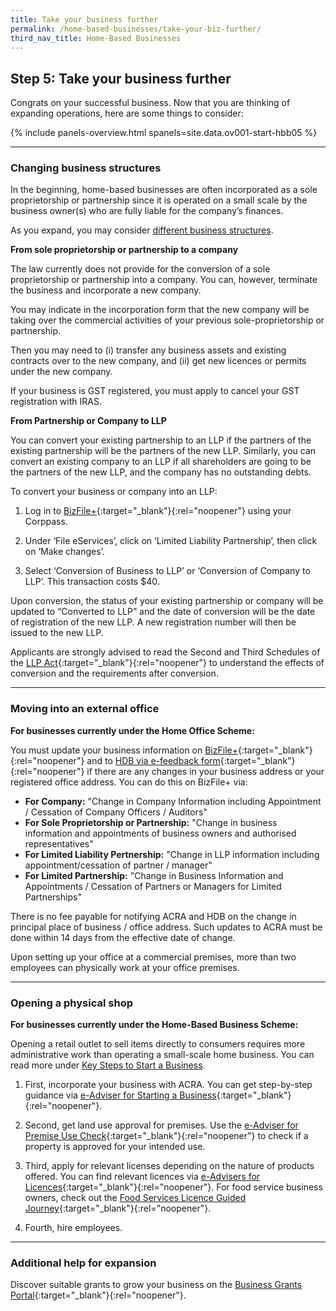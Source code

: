 ```yaml
---
title: Take your business further
permalink: /home-based-businesses/take-your-biz-further/
third_nav_title: Home-Based Businesses
---
```


## Step 5: Take your business further

Congrats on your successful business. Now that you are thinking of expanding operations, here are some things to consider:

{% include panels-overview.html spanels=site.data.ov001-start-hbb05 %}

<hr>

<a name="changing_biz_structures"></a>
### Changing business structures

In the beginning, home-based businesses are often incorporated as a sole proprietorship or partnership since it is operated on a small scale by the business owner(s) who are fully liable for the company’s finances.

As you expand, you may consider [different business structures](/start-a-business/choose-a-business-structure/?src=hbb).

<strong>From sole proprietorship or partnership to a company</strong>

The law currently does not provide for the conversion of a sole proprietorship or partnership into a company. You can, however, terminate the business and incorporate a new company.

You may indicate in the incorporation form that the new company will be taking over the commercial activities of your previous sole-proprietorship or partnership.

Then you may need to (i) transfer any business assets and existing contracts over to the new company, and (ii) get new licences or permits under the new company.

If your business is GST registered, you must apply to cancel your GST registration with IRAS.

<strong>From Partnership or Company to LLP</strong>

You can convert your existing partnership to an LLP if the partners of the existing partnership will be the partners of the new LLP. Similarly, you can convert an existing company to an LLP if all shareholders are going to be the partners of the new LLP, and the company has no outstanding debts.

To convert your business or company into an LLP:

1. Log in to [BizFile+](https://www.bizfile.gov.sg){:target="_blank"}{:rel="noopener"} using your Corppass. 

2. Under ‘File eServices’, click on ‘Limited Liability Partnership’, then click on ‘Make changes’.

3. Select ‘Conversion of Business to LLP’ or ‘Conversion of Company to LLP’. This transaction costs $40.

Upon conversion, the status of your existing partnership or company will be updated to “Converted to LLP” and the date of conversion will be the date of registration of the new LLP. A new registration number will then be issued to the new LLP.

Applicants are strongly advised to read the Second and Third Schedules of the [LLP Act](https://sso.agc.gov.sg/Act/LLPA2005){:target="_blank"}{:rel="noopener"} to understand the effects of conversion and the requirements after conversion.

<hr>

<a name="moving_into_external_office"></a>
### Moving into an external office

<strong>For businesses currently under the Home Office Scheme:</strong>

You must update your business information on [BizFile+](https://www.bizfile.gov.sg){:target="_blank"}{:rel="noopener"} and to [HDB via e-feedback form](https://hdb.gov.sg/efeedback){:target="_blank"}{:rel="noopener"} if there are any changes in your business address or your registered office address. You can do this on BizFile+ via:

- <strong>For Company:</strong> "Change in Company Information including Appointment / Cessation of Company Officers / Auditors"
- <strong>For Sole Proprietorship or Partnership:</strong> "Change in business information and appointments of business owners and authorised representatives"
- <strong>For Limited Liability Pertnership:</strong> "Change in LLP information including appointment/cessation of partner / manager"
- <strong>For Limited Partnership:</strong> "Change in Business Information and Appointments / Cessation of Partners or Managers for Limited Partnerships"

There is no fee payable for notifying ACRA and HDB on the change in principal place of business / office address. Such updates to ACRA must be done within 14 days from the effective date of change.

Upon setting up your office at a commercial premises, more than two employees can physically work at your office premises.

<hr>

<a name="opening_physical_shop"></a>
### Opening a physical shop

<strong>For businesses currently under the Home-Based Business Scheme:</strong>

Opening a retail outlet to sell items directly to consumers requires more administrative work than operating a small-scale home business. You can read more under [Key Steps to Start a Business](/start-a-business/choose-a-business-structure/?src=hbb).

1. First, incorporate your business with ACRA. You can get step-by-step guidance via [e-Adviser for Starting a Business](https://eadviser.gobusiness.gov.sg/startabusiness/?src=hbb){:target="_blank"}{:rel="noopener"}.

2. Second, get land use approval for premises. Use the [e-Adviser for Premise Use Check](https://eadviser.gobusiness.gov.sg/premisesusecheck/?src=hbb){:target="_blank"}{:rel="noopener"} to check if a property is approved for your intended use.

3. Third, apply for relevant licenses depending on the nature of products offered. You can find relevant licences via [e-Advisers for Licences](/licences/find-licence-by-sector/?src=hbb){:target="_blank"}{:rel="noopener"}. For food service business owners, check out the [Food Services Licence Guided Journey](https://foodservices.gobusiness.gov.sg/licences/foodservices/?src=hbb){:target="_blank"}{:rel="noopener"}.

3. Fourth, hire employees.

<hr>

<a name="additional_help_for_expansion"></a>
### Additional help for expansion

Discover suitable grants to grow your business on the [Business Grants Portal](https://www.businessgrants.gov.sg/){:target="_blank"}{:rel="noopener"}.
